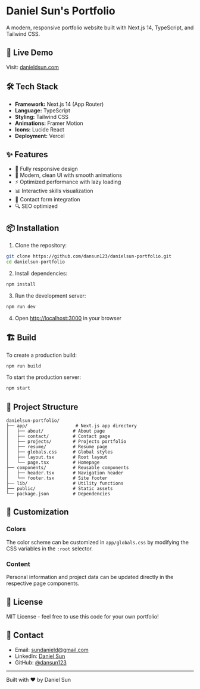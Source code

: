 # Daniel Sun's Portfolio

A modern, responsive portfolio website built with Next.js 14, TypeScript, and Tailwind CSS.

## 🚀 Live Demo

Visit: [danieldsun.com](https://danieldsun.com)

## 🛠️ Tech Stack

- **Framework:** Next.js 14 (App Router)
- **Language:** TypeScript
- **Styling:** Tailwind CSS
- **Animations:** Framer Motion
- **Icons:** Lucide React
- **Deployment:** Vercel

## ✨ Features

- 📱 Fully responsive design
- 🎨 Modern, clean UI with smooth animations
- ⚡ Optimized performance with lazy loading
- 📊 Interactive skills visualization
- 📧 Contact form integration
- 🔍 SEO optimized

## 📦 Installation

1. Clone the repository:
```bash
git clone https://github.com/dansun123/danielsun-portfolio.git
cd danielsun-portfolio
```

2. Install dependencies:
```bash
npm install
```

3. Run the development server:
```bash
npm run dev
```

4. Open [http://localhost:3000](http://localhost:3000) in your browser

## 🏗️ Build

To create a production build:

```bash
npm run build
```

To start the production server:

```bash
npm start
```

## 📁 Project Structure

```
danielsun-portfolio/
├── app/                  # Next.js app directory
│   ├── about/           # About page
│   ├── contact/         # Contact page
│   ├── projects/        # Projects portfolio
│   ├── resume/          # Resume page
│   ├── globals.css      # Global styles
│   ├── layout.tsx       # Root layout
│   └── page.tsx         # Homepage
├── components/          # Reusable components
│   ├── header.tsx       # Navigation header
│   └── footer.tsx       # Site footer
├── lib/                 # Utility functions
├── public/              # Static assets
└── package.json         # Dependencies
```

## 🎨 Customization

### Colors

The color scheme can be customized in `app/globals.css` by modifying the CSS variables in the `:root` selector.

### Content

Personal information and project data can be updated directly in the respective page components.

## 📄 License

MIT License - feel free to use this code for your own portfolio!

## 📧 Contact

- Email: sundanield@gmail.com
- LinkedIn: [Daniel Sun](https://www.linkedin.com/in/daniel-sun-440493171/)
- GitHub: [@dansun123](https://github.com/dansun123)

---

Built with ❤️ by Daniel Sun

